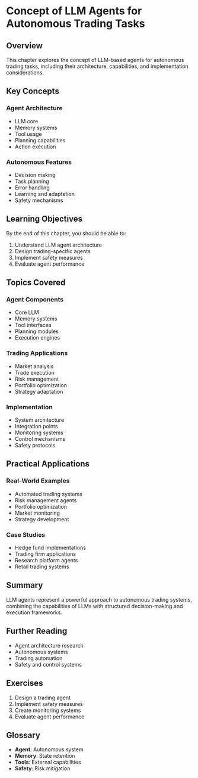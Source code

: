# Concept of LLM Agents for Autonomous Trading Tasks

## Overview

This chapter explores the concept of LLM-based agents for autonomous trading tasks, including their architecture, capabilities, and implementation considerations.

## Key Concepts

### Agent Architecture
- LLM core
- Memory systems
- Tool usage
- Planning capabilities
- Action execution

### Autonomous Features
- Decision making
- Task planning
- Error handling
- Learning and adaptation
- Safety mechanisms

## Learning Objectives

By the end of this chapter, you should be able to:
1. Understand LLM agent architecture
2. Design trading-specific agents
3. Implement safety measures
4. Evaluate agent performance

## Topics Covered

### Agent Components
- Core LLM
- Memory systems
- Tool interfaces
- Planning modules
- Execution engines

### Trading Applications
- Market analysis
- Trade execution
- Risk management
- Portfolio optimization
- Strategy adaptation

### Implementation
- System architecture
- Integration points
- Monitoring systems
- Control mechanisms
- Safety protocols

## Practical Applications

### Real-World Examples
- Automated trading systems
- Risk management agents
- Portfolio optimization
- Market monitoring
- Strategy development

### Case Studies
- Hedge fund implementations
- Trading firm applications
- Research platform agents
- Retail trading systems

## Summary

LLM agents represent a powerful approach to autonomous trading systems, combining the capabilities of LLMs with structured decision-making and execution frameworks.

## Further Reading

- Agent architecture research
- Autonomous systems
- Trading automation
- Safety and control systems

## Exercises

1. Design a trading agent
2. Implement safety measures
3. Create monitoring systems
4. Evaluate agent performance

## Glossary

- **Agent**: Autonomous system
- **Memory**: State retention
- **Tools**: External capabilities
- **Safety**: Risk mitigation 
